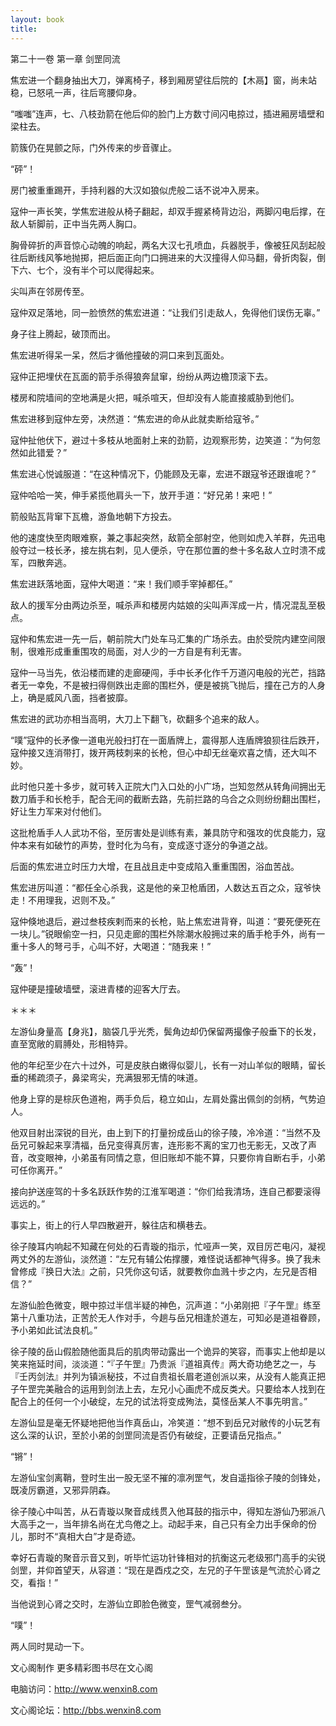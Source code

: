 ```yaml
---
layout: book
title:
---
```

第二十一卷 第一章 剑罡同流

焦宏进一个翻身抽出大刀，弹离椅子，移到厢房望往后院的【木鬲】窗，尚未站稳，已怒吼一声，往后弯腰仰身。

“嗤嗤”连声，七、八枝劲箭在他后仰的脸门上方数寸间闪电掠过，插进厢房墙壁和梁柱去。

箭簇仍在晃颤之际，门外传来的步音骤止。

“砰”！

房门被重重踢开，手持利器的大汉如狼似虎般二话不说冲入房来。

寇仲一声长笑，学焦宏进般从椅子翻起，却双手握紧椅背边沿，两脚闪电后撑，在敌人斩脚前，正中当先两人胸口。

胸骨碎折的声音惊心动魄的响起，两名大汉七孔喷血，兵器脱手，像被狂风刮起般往后断线风筝地抛掷，把后面正向门口拥进来的大汉撞得人仰马翻，骨折肉裂，倒下六、七个，没有半个可以爬得起来。

尖叫声在邻房传至。

寇仲双足落地，同一脸愤然的焦宏进道：“让我们引走敌人，免得他们误伤无辜。”

身子往上腾起，破顶而出。

焦宏进听得呆一呆，然后才循他撞破的洞口来到瓦面处。

寇仲正把埋伏在瓦面的箭手杀得狼奔鼠窜，纷纷从两边檐顶滚下去。

楼房和院墙间的空地满是火把，喊杀喧天，但却没有人能直接威胁到他们。

焦宏进移到寇仲左旁，决然道：“焦宏进的命从此就卖断给寇爷。”

寇仲扯他伏下，避过十多枝从地面射上来的劲箭，边观察形势，边笑道：“为何忽然如此错爱？”

焦宏进心悦诚服道：“在这种情况下，仍能顾及无辜，宏进不跟寇爷还跟谁呢？”

寇仲哈哈一笑，伸手紧揽他肩头一下，放开手道：“好兄弟！来吧！”

箭般贴瓦背窜下瓦檐，游鱼地朝下方投去。

他的速度快至肉眼难察，兼之事起突然，敌箭全部射空，他则如虎入羊群，先迅电般夺过一枝长矛，接左挑右刺，见人便杀，守在那位置的叁十多名敌人立时溃不成军，四散奔逃。

焦宏进跃落地面，寇仲大喝道：“来！我们顺手宰掉都任。”

敌人的援军分由两边杀至，喊杀声和楼房内姑娘的尖叫声浑成一片，情况混乱至极点。

寇仲和焦宏进一先一后，朝前院大门处车马汇集的广场杀去。由於受院内建空间限制，很难形成重重围攻的局面，对人少的一方自是有利无害。

寇仲一马当先，依沿楼而建的走廊硬闯，手中长矛化作千万道闪电般的光芒，挡路者无一幸免，不是被扫得侧跌出走廊的围栏外，便是被挑飞抛后，撞在己方的人身上，确是威风八面，挡者披靡。

焦宏进的武功亦相当高明，大刀上下翻飞，砍翻多个追来的敌人。

“噗”寇仲的长矛像一道电光般扫打在一面盾牌上，震得那人连盾牌狼狈往后跌开，寇仲接又连消带打，拨开两枝刺来的长枪，但心中却无丝毫欢喜之情，还大叫不妙。

此时他只差十多步，就可转入正院大门入口处的小广场，岂知忽然从转角间拥出无数刀盾手和长枪手，配合无间的截断去路，先前拦路的乌合之众则纷纷翻出围栏，好让生力军来对付他们。

这批枪盾手人人武功不俗，至厉害处是训练有素，兼具防守和强攻的优良能力，寇仲本来有如破竹的声势，登时化为乌有，变成逐寸逐分的争道之战。

后面的焦宏进立时压力大增，在且战且走中变成陷入重重围困，浴血苦战。

焦宏进厉叫道：“都任全心杀我，这是他的亲卫枪盾团，人数达五百之众，寇爷快走！不用理我，迟则不及。”

寇仲倏地退后，避过叁枝疾剌而来的长枪，贴上焦宏进背脊，叫道：“要死便死在一块儿。”锐眼偷空一扫，只见走廊的围栏外除潮水般拥过来的盾手枪手外，尚有一重十多人的弩弓手，心叫不好，大喝道：“随我来！”

“轰”！

寇仲硬是撞破墙壁，滚进青楼的迎客大厅去。

＊＊＊

左游仙身量高【身兆】，脑袋几乎光秃，鬓角边却仍保留两撮像子般垂下的长发，直至宽敞的肩膊处，形相特异。

他的年纪至少在六十过外，可是皮肤白嫩得似婴儿，长有一对山羊似的眼睛，留长垂的稀疏须子，鼻梁弯尖，充满狠邪无情的味道。

他身上穿的是棕灰色道袍，两手负后，稳立如山，左肩处露出佩剑的剑柄，气势迫人。

他双目射出深锐的目光，由上到下的打量扮成岳山的徐子陵，冷冷道：“当然不及岳兄可躲起来享清福，岳兄变得真厉害，连形影不离的宝刀也无影无，又改了声音，改变眼神，小弟虽有同情之意，但旧账却不能不算，只要你肯自断右手，小弟可任你离开。”

接向护送座驾的十多名跃跃作势的江淮军喝道：“你们给我清场，连自己都要滚得远远的。”

事实上，街上的行人早四散避开，躲往店和横巷去。

徐子陵耳内响起不知藏在何处的石青璇的指示，忙哑声一笑，双目厉芒电闪，凝视两丈外的左游仙，淡然道：“左兄有辅公佑撑腰，难怪说话都神气得多。换了我未曾修成『换日大法』之前，只凭你这句话，就要教你血溅十步之内，左兄是否相信？”

左游仙脸色微变，眼中掠过半信半疑的神色，沉声道：“小弟刚把『子午罡』练至第十八重功法，正苦於无人作对手，今趟与岳兄相逢於道左，可知必是道祖眷顾，予小弟如此试法良机。”

徐子陵的岳山假脸随他面具后的肌肉带动露出一个诡异的笑容，而事实上他却是以笑来拖延时间，淡淡道：“『子午罡』乃贵派『道祖真传』两大奇功绝艺之一，与『壬丙剑法』并列为镇派秘技，不过自贵祖长眉老道创派以来，从没有人能真正把子午罡完美融合的运用到剑法上去，左兄小心画虎不成反类犬。只要给本人找到在配合上的任何一个小破绽，左兄的试法将变成殉法，莫怪岳某人不事先明言。”

左游仙显是毫无怀疑地把他当作真岳山，冷笑道：“想不到岳兄对敝传的小玩艺有这么深的认识，至於小弟的剑罡同流是否仍有破绽，正要请岳兄指点。”

“锵”！

左游仙宝剑离鞘，登时生出一股无坚不摧的凛冽罡气，发自遥指徐子陵的剑锋处，既凌厉霸道，又邪异阴森。

徐子陵心中叫苦，从石青璇以聚音成线贯入他耳鼓的指示中，得知左游仙乃邪派八大高手之一，当年排名尚在尤鸟倦之上。动起手来，自己只有全力出手保命的份儿，那时不“真相大白”才是奇迹。

幸好石青璇的聚音示音又到，听毕忙运功针锋相对的抗衡这元老级邪门高手的尖锐剑罡，并仰首望天，从容道：“现在是酉戍之交，左兄的子午罡该是气流於心肾之交，看指！”

当他说到心肾之交时，左游仙立即脸色微变，罡气减弱叁分。

“噗”！

两人同时晃动一下。

文心阁制作 更多精彩图书尽在文心阁

电脑访问：http://www.wenxin8.com

文心阁论坛：http://bbs.wenxin8.com